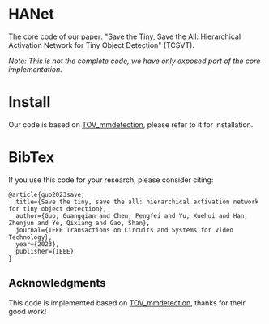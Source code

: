 # HANet

The core code of our paper: "Save the Tiny, Save the All: Hierarchical Activation Network for Tiny Object Detection" (TCSVT).

*Note: This is not the complete code, we have only exposed part of the core implementation.*



# Install

Our code is based on [TOV_mmdetection](https://github.com/ucas-vg/PointTinyBenchmark), please refer to it for installation.



# BibTex

If you use this code for your research, please consider citing:

```
@article{guo2023save,
  title={Save the tiny, save the all: hierarchical activation network for tiny object detection},
  author={Guo, Guangqian and Chen, Pengfei and Yu, Xuehui and Han, Zhenjun and Ye, Qixiang and Gao, Shan},
  journal={IEEE Transactions on Circuits and Systems for Video Technology},
  year={2023},
  publisher={IEEE}
}
```



## Acknowledgments

This code is implemented based on [TOV_mmdetection](https://github.com/ucas-vg/PointTinyBenchmark), thanks for their good work!

